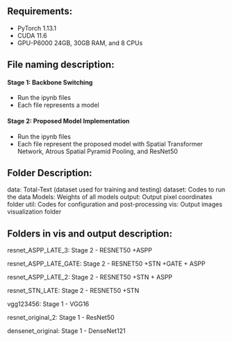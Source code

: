 ## Requirements:
- PyTorch 1.13.1 
- CUDA 11.6
- GPU-P6000 24GB, 30GB RAM, and 8 CPUs


## File naming description:

#### Stage 1: Backbone Switching
- Run the ipynb files
- Each file represents a model

#### Stage 2: Proposed Model Implementation
- Run the ipynb files
- Each file represent the proposed model with Spatial Transformer Network, Atrous Spatial Pyramid Pooling, and ResNet50


## Folder Description:

data: Total-Text (dataset used for training and testing)
dataset: Codes to run the data
Models: Weights of all models
output: Output pixel coordinates folder
util: Codes for configuration and post-processing
vis: Output images visualization folder 


## Folders in vis and output description:

resnet_ASPP_LATE_3: 
Stage 2 - RESNET50 +ASPP

resnet_ASPP_LATE_GATE: 
Stage 2 - RESNET50 +STN +GATE + ASPP

resnet_ASPP_LATE_2: 
Stage 2 - RESNET50 +STN + ASPP

resnet_STN_LATE: 
Stage 2 - RESNET50 +STN

vgg123456: 
Stage 1 - VGG16

resnet_original_2: 
Stage 1 - ResNet50

densenet_original: 
Stage 1 - DenseNet121




